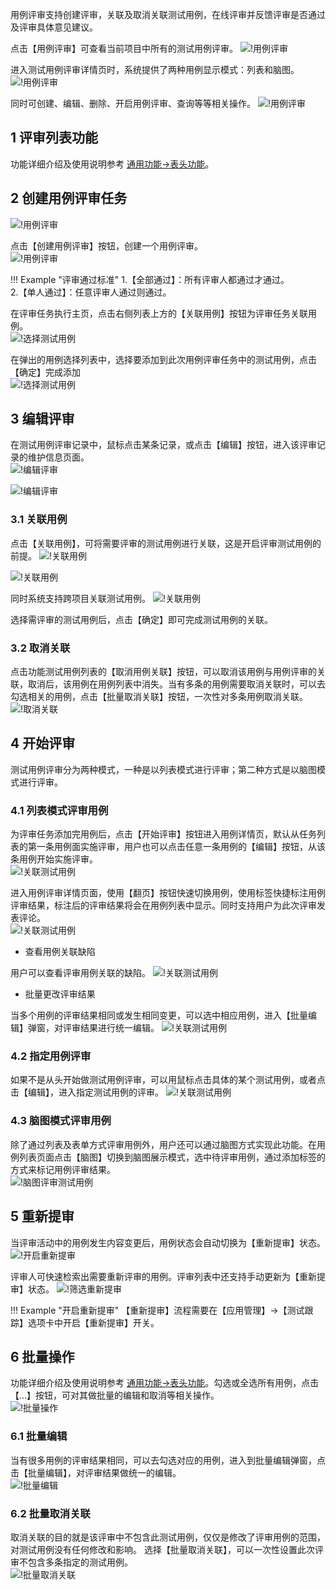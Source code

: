 用例评审支持创建评审，关联及取消关联测试用例，在线评审并反馈评审是否通过及评审具体意见建议。

点击【用例评审】可查看当前项目中所有的测试用例评审。
![!用例评审](../../img/track/用例评审1.png)

进入测试用例评审详情页时，系统提供了两种用例显示模式：列表和脑图。
![!用例评审](../../img/track/用例评审2.png)

同时可创建、编辑、删除、开启用例评审、查询等等相关操作。
![!用例评审](../../img/track/用例评审3.png)

## 1 评审列表功能
功能详细介绍及使用说明参考 [通用功能->表头功能](../../general/#6)。

## 2 创建用例评审任务
![!用例评审](../../img/track/用例评审首页.png)

点击【创建用例评审】按钮，创建一个用例评审。<br>
![!用例评审](../../img/track/创建用例评审.png)

!!! Example "评审通过标准"
    1.【全部通过】：所有评审人都通过才通过。<br>
    2.【单人通过】：任意评审人通过则通过。

在评审任务执行主页，点击右侧列表上方的【关联用例】按钮为评审任务关联用例。<br>
![!选择测试用例](../../img/track/关联测试用例1.png)

在弹出的用例选择列表中，选择要添加到此次用例评审任务中的测试用例，点击【确定】完成添加<br>
![!选择测试用例](../../img/track/关联测试用例2.png)

## 3 编辑评审
在测试用例评审记录中，鼠标点击某条记录，或点击【编辑】按钮，进入该评审记录的维护信息页面。<br>
![!编辑评审](../../img/track/编辑评审1.png)

![!编辑评审](../../img/track/编辑评审2.png)

### 3.1 关联用例
点击【关联用例】，可将需要评审的测试用例进行关联，这是开启评审测试用例的前提。
![!关联用例](../../img/track/关联用例1.png)

![!关联用例](../../img/track/关联用例2.png)

同时系统支持跨项目关联测试用例。
![!关联用例](../../img/track/关联用例3.png)

选择需评审的测试用例后，点击【确定】即可完成测试用例的关联。

### 3.2 取消关联
点击功能测试用例列表的【取消用例关联】按钮，可以取消该用例与用例评审的关联，取消后，该用例在用例列表中消失。当有多条的用例需要取消关联时，可以去勾选相关的用例，点击【批量取消关联】按钮，一次性对多条用例取消关联。<br>
![!取消关联](../../img/track/取消关联.png)

## 4 开始评审
测试用例评审分为两种模式，一种是以列表模式进行评审；第二种方式是以脑图模式进行评审。

### 4.1 列表模式评审用例</font>
为评审任务添加完用例后，点击【开始评审】按钮进入用例详情页，默认从任务列表的第一条用例面实施评审，用户也可以点击任意一条用例的【编辑】按钮，从该条用例开始实施评审。<br>
![!关联测试用例](../../img/track/用例评审执行主页.png)

进入用例评审详情页面，使用【翻页】按钮快速切换用例，使用标签快捷标注用例评审结果，标注后的评审结果将会在用例列表中显示。同时支持用户为此次评审发表评论。<br>
![!关联测试用例](../../img/track/用例评审执行详情页.png)

- 查看用例关联缺陷

用户可以查看评审用例关联的缺陷。
![!关联测试用例](../../img/track/用例评审关联缺陷.png)

- 批量更改评审结果

当多个用例的评审结果相同或发生相同变更，可以选中相应用例，进入【批量编辑】弹窗，对评审结果进行统一编辑。
![!关联测试用例](../../img/track/批量更改评审结果.png)

### 4.2 指定用例评审
如果不是从头开始做测试用例评审，可以用鼠标点击具体的某个测试用例，或者点击【编辑】，进入指定测试用例的评审。
![!关联测试用例](../../img/track/指定用例评审1.png)

### 4.3 脑图模式评审用例
除了通过列表及表单方式评审用例外，用户还可以通过脑图方式实现此功能。在用例列表页面点击【脑图】切换到脑图展示模式，选中待评审用例，通过添加标签的方式来标记用例评审结果。<br>
![!脑图评审测试用例](../../img/track/脑图评审测试用例.png)

## 5 重新提审
当评审活动中的用例发生内容变更后，用例状态会自动切换为【重新提审】状态。
![!开启重新提审](../../img/track/开启重新提审.png)

评审人可快速检索出需要重新评审的用例。评审列表中还支持手动更新为【重新提审】状态。
![!筛选重新提审](../../img/track/筛选重新提审.png)

!!! Example "开启重新提审"
    【重新提审】流程需要在【应用管理】->【测试跟踪】选项卡中开启【重新提审】开关。

## 6 批量操作
功能详细介绍及使用说明参考 [通用功能->表头功能](../../general/#_8)。勾选或全选所有用例，点击【…】按钮，可对其做批量的编辑和取消等相关操作。<br>
![!批量操作](../../img/track/批量操作1.png)

### 6.1 批量编辑 
当有很多用例的评审结果相同，可以去勾选对应的用例，进入到批量编辑弹窗，点击【批量编辑】，对评审结果做统一的编辑。<br>
![!批量编辑](../../img/track/批量编辑2.png)

### 6.2 批量取消关联
取消关联的目的就是该评审中不包含此测试用例，仅仅是修改了评审用例的范围，对测试用例没有任何修改和影响。
选择【批量取消关联】，可以一次性设置此次评审不包含多条指定的测试用例。<br>
![!批量取消关联](../../img/track/批量取消关联.png)


